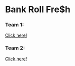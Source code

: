 # Bank Roll Fre$h

### Team 1:
[Click here!](https://docs.google.com/document/d/1Mr-AVFehnrb3uudhHQ-u-XOciOxDpwNjU_9M4_Wm0qU/edit?usp=sharing)

### Team 2:
[Click here!](https://docs.google.com/document/d/1mlRvkaZOqsaFCa-qL5MVSCEqMWjdWYeVlahGIVYdKvg/edit?usp=sharing)
